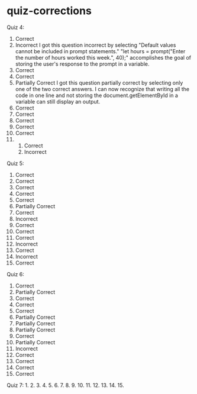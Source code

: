 # quiz-corrections
Quiz 4:
1. Correct
2. Incorrect
I got this question incorrect by selecting "Default values cannot be included in prompt statements."
"let hours = prompt("Enter the number of hours worked this week.", 40);" accomplishes the goal of storing
the user's response to the prompt in a variable.
3. Correct
4. Correct
5. Partially Correct
I got this question partially correct by selecting only one of the two correct answers. I can now recognize that
writing all the code in one line and not storing the document.getElementById in a variable can still display an
output.
6. Correct
7. Correct
8. Correct
9. Correct
10. Correct
11.
    1. Correct
    2. Incorrect

Quiz 5:
1. Correct
2. Correct
3. Correct
4. Correct
5. Correct
6. Partially Correct
7. Correct
8. Incorrect
9. Correct
10. Correct
11. Correct
12. Incorrect
13. Correct
14. Incorrect
15. Correct

Quiz 6:
1. Correct
2. Partially Correct
3. Correct
4. Correct
5. Correct
6. Partially Correct
7. Partially Correct
8. Partially Correct
9. Correct
10. Partially Correct
11. Incorrect
12. Correct
13. Correct
14. Correct
15. Correct

Quiz 7:
1.
2.
3.
4.
5.
6.
7.
8.
9.
10.
11.
12.
13.
14.
15.
